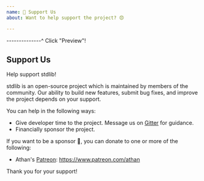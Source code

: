 ```yaml
---
name: 👏 Support Us
about: Want to help support the project? 😍

---
```


<!--lint disable first-heading-level-->

--------------^ Click "Preview"!

## Support Us

Help support stdlib!

stdlib is an open-source project which is maintained by members of the community. Our ability to build new features, submit bug fixes, and improve the project depends on your support.

You can help in the following ways:

-   Give developer time to the project. Message us on [Gitter][stdlib-gitter] for guidance.
-   Financially sponsor the project.

If you want to be a sponsor 🤗, you can donate to one or more of the following:

-   Athan's [Patreon][patreon-stdlib]: <https://www.patreon.com/athan>

Thank you for your support!

[stdlib-gitter]: https://gitter.im/stdlib-js/stdlib

[patreon-stdlib]: https://www.patreon.com/athan

